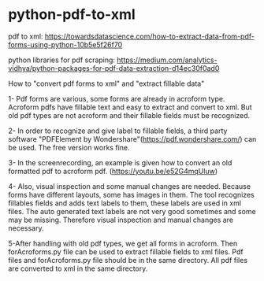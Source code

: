 # python-pdf-to-xml

pdf to xml: https://towardsdatascience.com/how-to-extract-data-from-pdf-forms-using-python-10b5e5f26f70

python libraries for pdf scraping: https://medium.com/analytics-vidhya/python-packages-for-pdf-data-extraction-d14ec30f0ad0

How to "convert pdf forms to xml"  and "extract fillable data"

1- Pdf forms are various, some forms are already in acroform type. Acroform pdfs have fillable text and easy to extract and convert to xml.  But old pdf types are not acroform and their fillable fields must be recognized.

2- In order to recognize and give label to fillable fields, a third party software "PDFElement by Wondershare"(https://pdf.wondershare.com/) can be used. The free version works fine.

3- In the screenrecording, an example is given how to convert an old formatted pdf to acroform pdf. (https://youtu.be/e52G4mqUluw)

4- Also, visual inspection and some manual changes are needed. Because forms have different layouts, some has images in them. The tool recognizes fillables fields and adds text labels to them, these labels are used in xml files. The auto generated text labels are not very good sometimes and some may be missing. Therefore visual inspection and manual changes are necessary.

5-After handling with old pdf types, we get all forms in acroform. Then forAcroforms.py file can be used to extract fillable fields to xml files. Pdf files and forAcroforms.py file should be in the same directory. All pdf files are converted to xml in the same directory. 
